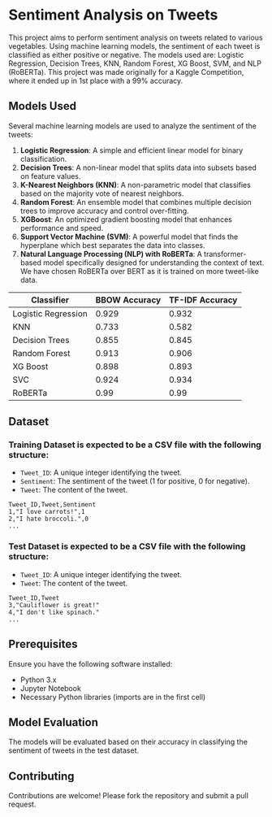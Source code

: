# Sentiment Analysis on Tweets
This project aims to perform sentiment analysis on tweets related to various vegetables. Using machine learning models, the sentiment of each tweet is classified as either positive or negative. The models used are: Logistic Regression, Decision Trees, KNN, Random Forest, XG Boost, SVM, and NLP (RoBERTa). This project was made originally for a Kaggle Competition, where it ended up in 1st place with a 99% accuracy.

## Models Used
Several machine learning models are used to analyze the sentiment of the tweets:

1. <b>Logistic Regression</b>: A simple and efficient linear model for binary classification.
2. <b>Decision Trees</b>: A non-linear model that splits data into subsets based on feature values.
3. <b>K-Nearest Neighbors (KNN)</b>: A non-parametric model that classifies based on the majority vote of nearest neighbors.
4. <b>Random Forest</b>: An ensemble model that combines multiple decision trees to improve accuracy and control over-fitting.
5. <b>XGBoost</b>: An optimized gradient boosting model that enhances performance and speed.
6. <b>Support Vector Machine (SVM)</b>: A powerful model that finds the hyperplane which best separates the data into classes.
7. <b>Natural Language Processing (NLP) with RoBERTa</b>: A transformer-based model specifically designed for understanding the context of text. We have chosen RoBERTa over BERT as it is trained on more tweet-like data.

|Classifier         |BBOW Accuracy|TF-IDF Accuracy|
|-------------------|-------------|---------------|
|Logistic Regression|0.929        |0.932          |
|KNN                |0.733        |0.582          |
|Decision Trees     |0.855        |0.845          |
|Random Forest      |0.913        |0.906          |
|XG Boost           |0.898        |0.893          |
|SVC                |0.924        |0.934          |
|RoBERTa            |0.99         |0.99           |

## Dataset

### Training Dataset is expected to be a CSV file with the following structure:
- `Tweet_ID`: A unique integer identifying the tweet.
- `Sentiment`: The sentiment of the tweet (1 for positive, 0 for negative).
- `Tweet`: The content of the tweet.

```
Tweet_ID,Tweet,Sentiment
1,"I love carrots!",1
2,"I hate broccoli.",0
...
```

### Test Dataset is expected to be a CSV file with the following structure:
- `Tweet_ID`: A unique integer identifying the tweet.
- `Tweet`: The content of the tweet.

```
Tweet_ID,Tweet
3,"Cauliflower is great!"
4,"I don't like spinach."
...
```

## Prerequisites
Ensure you have the following software installed:
- Python 3.x
- Jupyter Notebook
- Necessary Python libraries (imports are in the first cell)

## Model Evaluation
The models will be evaluated based on their accuracy in classifying the sentiment of tweets in the test dataset.

## Contributing
Contributions are welcome! Please fork the repository and submit a pull request.
